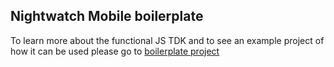 ## Nightwatch Mobile boilerplate

To learn more about the functional JS TDK and to see an example project of how it can be used please go to [boilerplate project](https://github.com/TestArmada/boilerplate-nightwatch)

